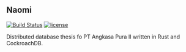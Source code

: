 ## Naomi
[![Build Status](https://travis-ci.org/imamdigmi/naomi.svg?branch=master)](https://travis-ci.org/imamdigmi/naomi)
[![license](https://img.shields.io/github/license/mashape/apistatus.svg)](https://github.com/imamdigmi/naomi/blob/master/LICENSE)

Distributed database thesis fo PT Angkasa Pura II written in Rust and CockroachDB.
